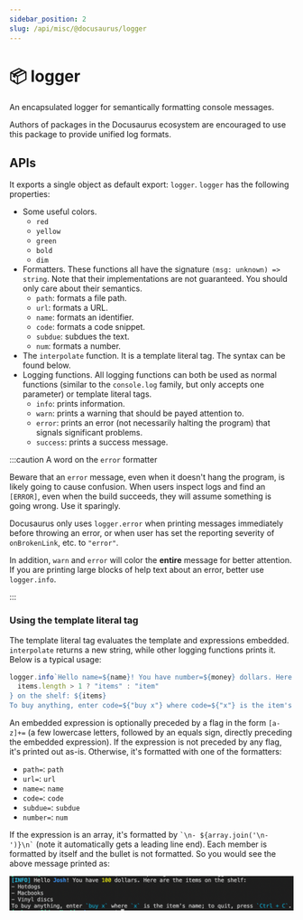 ```yaml
---
sidebar_position: 2
slug: /api/misc/@docusaurus/logger
---
```


# 📦 logger

An encapsulated logger for semantically formatting console messages.

Authors of packages in the Docusaurus ecosystem are encouraged to use this package to provide unified log formats.

## APIs

It exports a single object as default export: `logger`. `logger` has the following properties:

- Some useful colors.
  - `red`
  - `yellow`
  - `green`
  - `bold`
  - `dim`
- Formatters. These functions all have the signature `(msg: unknown) => string`. Note that their implementations are not guaranteed. You should only care about their semantics.
  - `path`: formats a file path.
  - `url`: formats a URL.
  - `name`: formats an identifier.
  - `code`: formats a code snippet.
  - `subdue`: subdues the text.
  - `num`: formats a number.
- The `interpolate` function. It is a template literal tag. The syntax can be found below.
- Logging functions. All logging functions can both be used as normal functions (similar to the `console.log` family, but only accepts one parameter) or template literal tags.
  - `info`: prints information.
  - `warn`: prints a warning that should be payed attention to.
  - `error`: prints an error (not necessarily halting the program) that signals significant problems.
  - `success`: prints a success message.

:::caution A word on the `error` formatter

Beware that an `error` message, even when it doesn't hang the program, is likely going to cause confusion. When users inspect logs and find an `[ERROR]`, even when the build succeeds, they will assume something is going wrong. Use it sparingly.

Docusaurus only uses `logger.error` when printing messages immediately before throwing an error, or when user has set the reporting severity of `onBrokenLink`, etc. to `"error"`.

In addition, `warn` and `error` will color the **entire** message for better attention. If you are printing large blocks of help text about an error, better use `logger.info`.

:::

### Using the template literal tag

The template literal tag evaluates the template and expressions embedded. `interpolate` returns a new string, while other logging functions prints it. Below is a typical usage:

```js
logger.info`Hello name=${name}! You have number=${money} dollars. Here are the ${
  items.length > 1 ? "items" : "item"
} on the shelf: ${items}
To buy anything, enter code=${"buy x"} where code=${"x"} is the item's name; to quit, press code=${"Ctrl + C"}.`;
```

An embedded expression is optionally preceded by a flag in the form `[a-z]+=` (a few lowercase letters, followed by an equals sign, directly preceding the embedded expression). If the expression is not preceded by any flag, it's printed out as-is. Otherwise, it's formatted with one of the formatters:

- `path=`: `path`
- `url=`: `url`
- `name=`: `name`
- `code=`: `code`
- `subdue=`: `subdue`
- `number=`: `num`

If the expression is an array, it's formatted by `` `\n- ${array.join('\n- ')}\n` `` (note it automatically gets a leading line end). Each member is formatted by itself and the bullet is not formatted. So you would see the above message printed as:

![demo](./demo.png)
